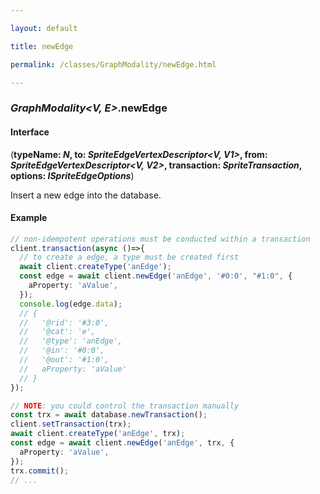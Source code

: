 ```yaml
---

layout: default

title: newEdge

permalink: /classes/GraphModality/newEdge.html

---
```


### _GraphModality&lt;V, E&gt;_.newEdge

#### Interface

(**typeName: *N*, to: *SpriteEdgeVertexDescriptor&lt;V, V1&gt;*, from: *SpriteEdgeVertexDescriptor&lt;V, V2&gt;*, transaction: *SpriteTransaction*, options: *ISpriteEdgeOptions***)

Insert a new edge into the database.

#### Example

```ts
// non-idempotent operations must be conducted within a transaction
client.transaction(async ()=>{
  // to create a edge, a type must be created first
  await client.createType('anEdge');
  const edge = await client.newEdge('anEdge', '#0:0', "#1:0", {
    aProperty: 'aValue',
  });
  console.log(edge.data);
  // {
  //   '@rid': '#3:0',
  //   '@cat': 'e',
  //   '@type': 'anEdge',
  //   '@in': '#0:0',
  //   '@out': '#1:0',
  //   aProperty: 'aValue'
  // }
});

// NOTE: you could control the transaction manually
const trx = await database.newTransaction();
client.setTransaction(trx);
await client.createType('anEdge', trx);
const edge = await client.newEdge('anEdge', trx, {
  aProperty: 'aValue',
});
trx.commit();
// ...
```

